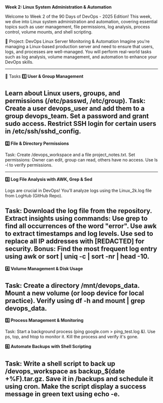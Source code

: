 **Week 2: Linux System Administration & Automation**

Welcome to Week 2 of the 90 Days of DevOps - 2025 Edition! This week, we dive into Linux system administration and automation, covering essential topics such as user management, file permissions, log analysis, process control, volume mounts, and shell scripting.

🚀 Project: DevOps Linux Server Monitoring & Automation
Imagine you're managing a Linux-based production server and need to ensure that users, logs, and processes are well-managed. You will perform real-world tasks such as log analysis, volume management, and automation to enhance your DevOps skills.

---
📌 Tasks
**1️⃣ User & Group Management**

Learn about Linux users, groups, and permissions (/etc/passwd, /etc/group).
Task:
Create a user devops_user and add them to a group devops_team.
Set a password and grant sudo access.
Restrict SSH login for certain users in /etc/ssh/sshd_config.
---
**2️⃣ File & Directory Permissions**

Task:
Create /devops_workspace and a file project_notes.txt.
Set permissions:
Owner can edit, group can read, others have no access.
Use ls -l to verify permissions.

---
**3️⃣ Log File Analysis with AWK, Grep & Sed**

Logs are crucial in DevOps! You’ll analyze logs using the Linux_2k.log file from LogHub (GitHub Repo).

Task:
Download the log file from the repository.
Extract insights using commands:
Use grep to find all occurrences of the word "error".
Use awk to extract timestamps and log levels.
Use sed to replace all IP addresses with [REDACTED] for security.
Bonus: Find the most frequent log entry using awk or sort | uniq -c | sort -nr | head -10.
---
**4️⃣ Volume Management & Disk Usage**

Task:
Create a directory /mnt/devops_data.
Mount a new volume (or loop device for local practice).
Verify using df -h and mount | grep devops_data.
---
**5️⃣ Process Management & Monitoring**

Task:
Start a background process (ping google.com > ping_test.log &).
Use ps, top, and htop to monitor it.
Kill the process and verify it's gone.

**6️⃣ Automate Backups with Shell Scripting**

Task:
Write a shell script to back up /devops_workspace as backup_$(date +%F).tar.gz.
Save it in /backups and schedule it using cron.
Make the script display a success message in green text using echo -e.
---
